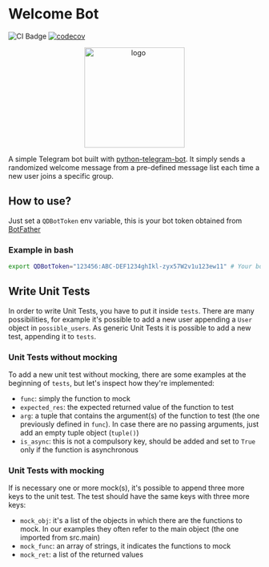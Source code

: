 # Welcome Bot
![CI Badge](https://github.com/QD-2022/Welcome-Bot/actions/workflows/ci.yml/badge.svg)
[![codecov](https://codecov.io/gh/QD-2022/Welcome-Bot/branch/main/graph/badge.svg?token=QCEZL2UKWD)](https://codecov.io/gh/QD-2022/Welcome-Bot)

<p align="center">
    <img src="icon.jpeg" alt="logo" width="200">
</p>

A simple Telegram bot built with [python-telegram-bot](https://python-telegram-bot.org/).
It simply sends a randomized welcome message from a pre-defined message list each time a new user joins a specific group.

## How to use?
Just set a `QDBotToken` env variable, this is your bot token obtained from [BotFather](https://t.me/botfather)

### Example in bash
```bash
export QDBotToken="123456:ABC-DEF1234ghIkl-zyx57W2v1u123ew11" # Your bot token
```

## Write Unit Tests
In order to write Unit Tests, you have to put it inside `tests`.
There are many possibilities, for example it's possible to add a new user appending a `User` object in `possible_users`.
As generic Unit Tests it is possible to add a new test, appending it to `tests`.


### Unit Tests without mocking
To add a new unit test without mocking, there are some examples at the beginning of `tests`, but let's inspect how they're implemented:
- `func`: simply the function to mock
- `expected_res`: the expected returned value of the function to test
- `arg`: a tuple that contains the argument(s) of the function to test (the one previously defined in `func`). In case there are no passing arguments, just add an empty tuple object (`tuple()`)
- `is_async`: this is not a compulsory key, should be added and set to `True` only if the function is asynchronous

### Unit Tests with mocking
If is necessary one or more mock(s), it's possible to append three more keys to the unit test. The test should have the same keys with three more keys:
- `mock_obj`: it's a list of the objects in which there are the functions to mock. In our examples they often refer to the main object (the one imported from src.main)
- `mock_func`: an array of strings, it indicates the functions to mock
- `mock_ret`: a list of the returned values
